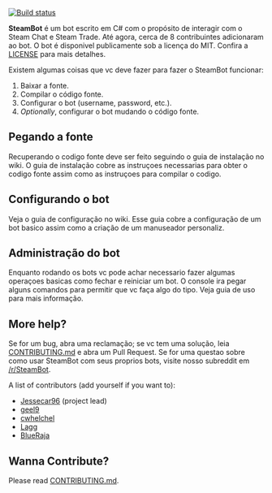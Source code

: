 [![Build status](https://ci.appveyor.com/api/projects/status/r2ml39xoa5svu61y/branch/master?svg=true)](https://ci.appveyor.com/project/Jessecar96/steambot/branch/master)

**SteamBot** é um bot escrito em C# com o propósito de interagir com o Steam Chat e Steam Trade. Até agora, cerca de 8 contribuintes adicionaram ao bot. O bot é disponivel publicamente sob a licença do MIT. Confira a [LICENSE] para mais detalhes.

Existem algumas coisas que vc deve fazer para fazer o SteamBot funcionar:

1. Baixar a fonte.
2. Compilar o código fonte.
3. Configurar o bot (username, password, etc.).
4. *Optionally*, configurar o bot mudando o código fonte.

## Pegando a fonte

Recuperando o codigo fonte deve ser feito seguindo o guia de instalação no wiki. O guia de instalação cobre as instruçoes necessarias para obter o codigo fonte assim como as instruçoes para compilar o codigo.

## Configurando o bot

Veja o guia de configuração no wiki. Esse guia cobre a configuração de um bot basico assim como a criação de um manuseador personaliz.

## Administração do bot

Enquanto rodando os bots vc pode achar necessario fazer algumas operaçoes basicas como fechar e reiniciar um bot. O console ira pegar alguns comandos para permitir que vc faça algo do tipo. Veja guia de uso para mais informação.

## More help?

Se for um bug, abra uma reclamação; se vc tem uma solução, leia [CONTRIBUTING.md] e abra um Pull Request. Se for uma questao sobre como usar SteamBot com seus proprios bots, visite nosso subreddit em [/r/SteamBot](http://www.reddit.com/r/SteamBot).


A list of contributors (add yourself if you want to):

- [Jessecar96](http://steamcommunity.com/id/jessecar) (project lead)
- [geel9](http://steamcommunity.com/id/geel9)
- [cwhelchel](http://steamcommunity.com/id/cmw69krinkle)
- [Lagg](http://lagg.me)
- [BlueRaja](http://steamcommunity.com/id/BlueRaja/)

## Wanna Contribute?
Please read [CONTRIBUTING.md].


   [installation guide]: https://github.com/Jessecar96/SteamBot/wiki/Installation-Guide
   [CONTRIBUTING.md]: https://github.com/Jessecar96/SteamBot/blob/master/CONTRIBUTING.md
   [LICENSE]: https://github.com/Jessecar96/SteamBot/blob/master/LICENSE
   [configuration guide]: https://github.com/Jessecar96/SteamBot/wiki/Configuration-Guide
   [usage guide]: https://github.com/Jessecar96/SteamBot/wiki/Usage-Guide

